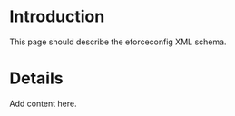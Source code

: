 # Introduction #

This page should describe the eforceconfig XML schema.


# Details #

Add content here.